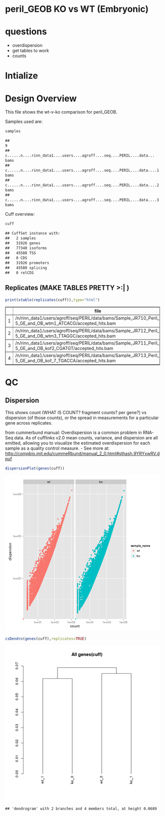 peril_GEOB KO vs WT (Embryonic)
======================================

# questions
- overdispersion
- get tables to work
- counts






# Intialize


# Design Overview

This file shows the wt-v-ko comparison for peril_GEOB. 

Samples used are:

```r
samples
```

```
##                                                                           9
## c......n....rinn_data1....users....agroff....seq....PERIL....data...   bams
## c......n....rinn_data1....users....agroff....seq....PERIL....data....1 bams
## c......n....rinn_data1....users....agroff....seq....PERIL....data....2 bams
## c......n....rinn_data1....users....agroff....seq....PERIL....data....3 bams
```


Cuff overview:

```r
cuff
```

```
## CuffSet instance with:
## 	 2 samples
## 	 31926 genes
## 	 77340 isoforms
## 	 45508 TSS
## 	 0 CDS
## 	 31926 promoters
## 	 45508 splicing
## 	 0 relCDS
```

## Replicates (MAKE TABLES PRETTY >:| )

```r
print(xtable(replicates(cuff)),type="html")
```

<!-- html table generated in R 3.0.2 by xtable 1.7-3 package -->
<!-- Thu Jun 12 13:03:13 2014 -->
<TABLE border=1>
<TR> <TH>  </TH> <TH> file </TH> <TH> sample_name </TH> <TH> replicate </TH> <TH> rep_name </TH> <TH> total_mass </TH> <TH> norm_mass </TH> <TH> internal_scale </TH> <TH> external_scale </TH>  </TR>
  <TR> <TD align="right"> 1 </TD> <TD> /n/rinn_data1/users/agroff/seq/PERIL/data/bams/Sample_JR710_Peril_L46_E14-5_GE_and_OB_wtm1_ATCACG/accepted_hits.bam </TD> <TD> wt </TD> <TD align="right">   0 </TD> <TD> wt_0 </TD> <TD align="right"> 19373200.00 </TD> <TD align="right"> 21401800.00 </TD> <TD align="right"> 0.90 </TD> <TD align="right"> 1.00 </TD> </TR>
  <TR> <TD align="right"> 2 </TD> <TD> /n/rinn_data1/users/agroff/seq/PERIL/data/bams/Sample_JR712_Peril_L46_E14-5_GE_and_OB_wtm3_TTAGGC/accepted_hits.bam </TD> <TD> wt </TD> <TD align="right">   1 </TD> <TD> wt_1 </TD> <TD align="right"> 17389200.00 </TD> <TD align="right"> 21401800.00 </TD> <TD align="right"> 0.82 </TD> <TD align="right"> 1.00 </TD> </TR>
  <TR> <TD align="right"> 3 </TD> <TD> /n/rinn_data1/users/agroff/seq/PERIL/data/bams/Sample_JR711_Peril_L46_E14-5_GE_and_OB_kof2_CGATGT/accepted_hits.bam </TD> <TD> ko </TD> <TD align="right">   0 </TD> <TD> ko_0 </TD> <TD align="right"> 31892200.00 </TD> <TD align="right"> 21401800.00 </TD> <TD align="right"> 1.49 </TD> <TD align="right"> 1.00 </TD> </TR>
  <TR> <TD align="right"> 4 </TD> <TD> /n/rinn_data1/users/agroff/seq/PERIL/data/bams/Sample_JR713_Peril_L46_E14-5_GE_and_OB_kof_7_TGACCA/accepted_hits.bam </TD> <TD> ko </TD> <TD align="right">   1 </TD> <TD> ko_1 </TD> <TD align="right"> 19646900.00 </TD> <TD align="right"> 21401800.00 </TD> <TD align="right"> 0.91 </TD> <TD align="right"> 1.00 </TD> </TR>
   </TABLE>

# QC

## Dispersion

This shows count (WHAT IS COUNT? fragment counts? per gene?) vs dispersion (of those counts), or the spread in measurements for a particular gene across replicates. 

from cummerbund manual: Overdispersion is a common problem in RNA-Seq data. As of cufflinks v2.0 mean counts, variance, and dispersion are all emitted, allowing you to visualize the estimated overdispersion for each sample as a quality control measure. - See more at: http://compbio.mit.edu/cummeRbund/manual_2_0.html#sthash.9YRYxwRV.dpuf



```r
dispersionPlot(genes(cuff))
```

![plot of chunk dispersion](figure/peril_GEOB/dispersion1.png) 

```r
csDendro(genes(cuff),replicates=TRUE)
```

![plot of chunk dispersion](figure/peril_GEOB/dispersion2.png) 

```
## 'dendrogram' with 2 branches and 4 members total, at height 0.0689
```
